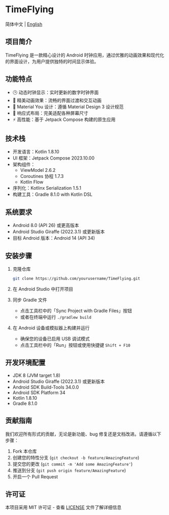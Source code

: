 # TimeFlying

简体中文 | [English](README_en.md)

## 项目简介

TimeFlying 是一款精心设计的 Android 时钟应用，通过优雅的动画效果和现代化的界面设计，为用户提供独特的时间显示体验。

## 功能特点

- 🕒 动态时钟显示：实时更新的数字时钟界面
- 🎨 精美动画效果：流畅的界面过渡和交互动画
- 🌈 Material You 设计：遵循 Material Design 3 设计规范
- 📱 响应式布局：完美适配各种屏幕尺寸
- ⚡ 高性能：基于 Jetpack Compose 构建的原生应用

## 技术栈

- 开发语言：Kotlin 1.8.10
- UI 框架：Jetpack Compose 2023.10.00
- 架构组件：
  - ViewModel 2.6.2
  - Coroutines 协程 1.7.3
  - Kotlin Flow
- 序列化：Kotlinx Serialization 1.5.1
- 构建工具：Gradle 8.1.0 with Kotlin DSL

## 系统要求

- Android 8.0 (API 26) 或更高版本
- Android Studio Giraffe (2022.3.1) 或更新版本
- 目标 Android 版本：Android 14 (API 34)

## 安装步骤

1. 克隆仓库
   ```bash
   git clone https://github.com/yourusername/TimeFlying.git
   ```

2. 在 Android Studio 中打开项目

3. 同步 Gradle 文件
   - 点击工具栏中的「Sync Project with Gradle Files」按钮
   - 或者在终端中运行 `./gradlew build`

4. 在 Android 设备或模拟器上构建并运行
   - 确保您的设备已启用 USB 调试模式
   - 点击工具栏中的「Run」按钮或使用快捷键 `Shift + F10`

## 开发环境配置

- JDK 8 (JVM target 1.8)
- Android Studio Giraffe (2022.3.1) 或更新版本
- Android SDK Build-Tools 34.0.0
- Android SDK Platform 34
- Kotlin 1.8.10
- Gradle 8.1.0

## 贡献指南

我们欢迎所有形式的贡献，无论是新功能、bug 修复还是文档改进。请遵循以下步骤：

1. Fork 本仓库
2. 创建您的特性分支 (`git checkout -b feature/AmazingFeature`)
3. 提交您的更改 (`git commit -m 'Add some AmazingFeature'`)
4. 推送到分支 (`git push origin feature/AmazingFeature`)
5. 开启一个 Pull Request

## 许可证

本项目采用 MIT 许可证 - 查看 [LICENSE](LICENSE) 文件了解详细信息